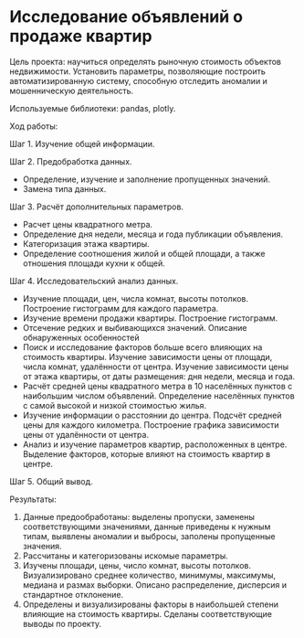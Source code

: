 # Исследование объявлений о продаже квартир

Цель проекта: научиться определять рыночную стоимость объектов недвижимости. Установить параметры, позволяющие построить автоматизированную систему, способную отследить аномалии и мошенническую деятельность.

Используемые библиотеки: pandas, plotly.

Ход работы: 

Шаг 1. Изучение общей информации.

Шаг 2. Предобработка данных.
- Определение, изучение и заполнение пропущенных значений.
- Замена типа данных.

Шаг 3. Расчёт дополнительных параметров.
- Расчет цены квадратного метра.
- Определение дня недели, месяца и года публикации объявления.
- Категоризация этажа квартиры.
- Определение соотношения жилой и общей площади, а также отношения площади кухни к общей.

Шаг 4. Исследовательский анализ данных.
- Изучение площади, цен, числа комнат, высоты потолков. Построение гистограмм для каждого параметра.
- Изучение времени продажи квартиры. Построение гистограмм. 
- Отсечение редких и выбивающихся значений. Описание обнаруженных особенностей
- Поиск и исследование факторов больше всего влияющих на стоимость квартиры. Изучение зависимости цены от площади, числа комнат, удалённости от центра. Изучение зависимости цены от этажа квартиры, от даты размещения: дня недели, месяца и года.
- Расчёт средней цены квадратного метра в 10 населённых пунктов с наибольшим числом объявлений. Определение населённых пунктов с самой высокой и низкой стоимостью жилья.
- Изучение информации о расстоянии до центра. Подсчёт средней цены для каждого километра. Построение графика зависимости цены от удалённости от центра.
- Анализ и изучение параметров квартир, расположенных в центре. Выделение факторов, которые влияют на стоимость квартир в центре.

Шаг 5. Общий вывод.

Результаты:
1. Данные предообработаны: выделены пропуски, заменены соответствующими значениями, данные приведены к нужным типам, выявлены аномалии и выбросы, заполены пропущенные значения.
2. Рассчитаны и категоризованы искомые параметры.
3. Изучены площади, цены, число комнат, высоты потолков. Визуализировано среднее количество, минимумы, максимумы, медиана и размах выборки. Описано распределение, дисперсия и стандартное отклонение.
4. Определены и визуализированы факторы в наибольшей степени влияющие на стоимость квартиры. Сделаны соответствующие выводы по проекту.






